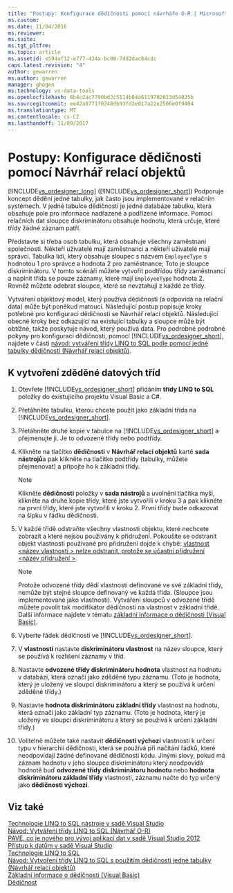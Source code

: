 ```yaml
---
title: "Postupy: Konfigurace dědičnosti pomocí návrháře O-R | Microsoft Docs"
ms.custom: 
ms.date: 11/04/2016
ms.reviewer: 
ms.suite: 
ms.tgt_pltfrm: 
ms.topic: article
ms.assetid: e594af12-e777-434a-bc08-7dd2dac84cdc
caps.latest.revision: "4"
author: gewarren
ms.author: gewarren
manager: ghogen
ms.technology: vs-data-tools
ms.openlocfilehash: 8b4c2ac7790bd2c5114b04a6119702013d54825b
ms.sourcegitcommit: ee42a8771f0248db93fd2e017a22e2506e0f9404
ms.translationtype: MT
ms.contentlocale: cs-CZ
ms.lasthandoff: 11/09/2017
---
```

# <a name="how-to-configure-inheritance-by-using-the-or-designer"></a>Postupy: Konfigurace dědičnosti pomocí Návrhář relací objektů
[!INCLUDE[vs_ordesigner_long](../data-tools/includes/vs_ordesigner_long_md.md)] ([!INCLUDE[vs_ordesigner_short](../data-tools/includes/vs_ordesigner_short_md.md)]) Podporuje koncept dědění jedné tabulky, jak často jsou implementované v relačním systémech. V jedné tabulce dědičnosti je jedné databáze tabulku, která obsahuje pole pro informace nadřazené a podřízené informace. Pomocí relačních dat sloupce diskriminátoru obsahuje hodnotu, která určuje, které třídy žádné záznam patří.  
  
Představte si třeba osob tabulku, která obsahuje všechny zaměstnaní společnosti. Někteří uživatelé mají zaměstnanci a někteří uživatelé mají správci. Tabulka lidí, který obsahuje sloupec s názvem `EmployeeType` s hodnotou 1 pro správce a hodnota 2 pro zaměstnance; Toto je sloupce diskriminátoru. V tomto scénáři můžete vytvořit podtřídou třídy zaměstnanci a naplnit třída se pouze záznamy, které mají `EmployeeType` hodnota 2. Rovněž můžete odebrat sloupce, které se nevztahují z každé ze třídy.  
  
Vytváření objektový model, který používá dědičnosti (a odpovídá na relační data) může být poněkud matoucí. Následující postup popisuje kroky potřebné pro konfiguraci dědičnosti se Návrhář relací objektů. Následující obecné kroky bez odkazující na existující tabulky a sloupce může být obtížné, takže poskytuje návod, který používá data. Pro podrobné podrobné pokyny pro konfiguraci dědičnosti, pomocí [!INCLUDE[vs_ordesigner_short](../data-tools/includes/vs_ordesigner_short_md.md)], najdete v části [návod: vytváření třídy LINQ to SQL podle pomocí jedné tabulky dědičnosti (Návrhář relací objektů)](../data-tools/walkthrough-creating-linq-to-sql-classes-by-using-single-table-inheritance-o-r-designer.md).  
  
## <a name="to-create-inherited-data-classes"></a>K vytvoření zděděné datových tříd
  
1.  Otevřete [!INCLUDE[vs_ordesigner_short](../data-tools/includes/vs_ordesigner_short_md.md)] přidáním **třídy LINQ to SQL** položky do existujícího projektu Visual Basic a C#.  
  
2.  Přetáhněte tabulku, kterou chcete použít jako základní třída na [!INCLUDE[vs_ordesigner_short](../data-tools/includes/vs_ordesigner_short_md.md)].  
  
3.  Přetáhněte druhé kopie v tabulce na [!INCLUDE[vs_ordesigner_short](../data-tools/includes/vs_ordesigner_short_md.md)] a přejmenujte ji. Je to odvozené třídy nebo podtřídy.  
  
4.  Klikněte na tlačítko **dědičnosti** v **Návrhář relací objektů** kartě **sada nástrojů**a pak klikněte na tlačítko podtřídy (tabulky, můžete přejmenovat) a připojte ho k základní třídy.  
  
    > [!NOTE]
    >  Klikněte **dědičnosti** položky v **sada nástrojů** a uvolnění tlačítka myši, klikněte na druhé kopie třídy, které jste vytvořili v kroku 3 a pak klikněte na první třídy, které jste vytvořili v kroku 2. První třídy bude odkazovat na šipku v řádku dědičnosti.  
  
5.  V každé třídě odstraňte všechny vlastnosti objektu, které nechcete zobrazit a které nejsou používány k přidružení. Pokoušíte se odstranit objekt vlastnosti používané pro přidružení dojde k chybě: [vlastnost \<název vlastnosti > nelze odstranit, protože se účastní přidružení \<název přidružení >](../data-tools/the-property-property-name-cannot-be-deleted-because-it-is-participating-in-the-association-association-name.md).  
  
    > [!NOTE]
    >  Protože odvozené třídy dědí vlastnosti definované ve své základní třídy, nemůže být stejné sloupce definovaný ve každá třída. (Sloupce jsou implementované jako vlastnosti). Vytváření sloupců v odvozené třídě můžete povolit tak modifikátor dědičnosti na vlastnost v základní třídě. Další informace najdete v tématu [základní informace o dědičnosti (Visual Basic)](/dotnet/visual-basic/programming-guide/language-features/objects-and-classes/inheritance-basics).  
  
6.  Vyberte řádek dědičnosti ve [!INCLUDE[vs_ordesigner_short](../data-tools/includes/vs_ordesigner_short_md.md)].  
  
7.  V **vlastnosti** nastavte **diskriminátoru vlastnost** na název sloupce, který se používá k rozlišení záznamy v tříd.  
  
8.  Nastavte **odvozené třídy diskriminátoru hodnota** vlastnost na hodnotu v databázi, která označí jako zděděné typu záznamu. (Toto je hodnota, který je uložený ve sloupci diskriminátoru a který se používá k určení zděděné třídy.)  
  
9. Nastavte **hodnota diskriminátoru základní třídy** vlastnost na hodnotu, která označí jako základní typ záznamu. (Toto je hodnota, který je uložený ve sloupci diskriminátoru a který se používá k určení základní třídy.)  
  
10. Volitelně můžete také nastavit **dědičnosti výchozí** vlastnosti k určení typu v hierarchii dědičnosti, která se používá při načítání řádků, které neodpovídají žádné definované dědičnosti kódu. Jinými slovy, pokud má záznam hodnotu v jeho sloupce diskriminátoru který neodpovídá hodnotě buď **odvozené třídy diskriminátoru hodnotu** nebo **hodnota diskriminátoru základní třídy** vlastnosti, záznamu načte do typ určený jako **dědičnosti výchozí**.  
  
## <a name="see-also"></a>Viz také
[Technologie LINQ to SQL nástroje v sadě Visual Studio](../data-tools/linq-to-sql-tools-in-visual-studio2.md)   
[Návod: Vytváření třídy LINQ to SQL (Návrhář O-R)](how-to-create-linq-to-sql-classes-mapped-to-tables-and-views-o-r-designer.md)   
[PAVE, co je nového pro vývoj aplikací dat v sadě Visual Studio 2012](http://msdn.microsoft.com/en-us/3d50d68f-5f44-4915-842f-6d42fce793f1)   
[Přístup k datům v sadě Visual Studio](../data-tools/accessing-data-in-visual-studio.md)   
[Technologie LINQ to SQL](/dotnet/framework/data/adonet/sql/linq/index)   
[Návod: Vytvoření třídy LINQ to SQL s použitím dědičnosti jedné tabulky (Návrhář relací objektů)](../data-tools/walkthrough-creating-linq-to-sql-classes-by-using-single-table-inheritance-o-r-designer.md)   
[Základní informace o dědičnosti (Visual Basic)](/dotnet/visual-basic/programming-guide/language-features/objects-and-classes/inheritance-basics)  
[Dědičnost](/dotnet/csharp/programming-guide/classes-and-structs/inheritance)